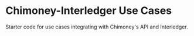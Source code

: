 # Chimoney-Interledger Use Cases

Starter code for use cases integrating with Chimoney's API and Interledger. 

